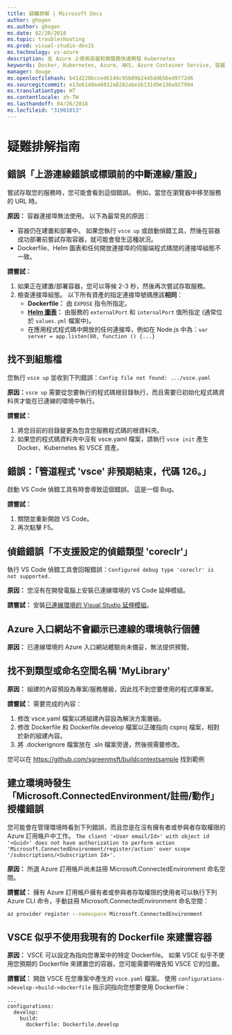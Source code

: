 ```yaml
---
title: 疑難排解 | Microsoft Docs
author: ghogen
ms.author: ghogen
ms.date: 02/20/2018
ms.topic: troubleshooting
ms.prod: visual-studio-dev15
ms.technology: vs-azure
description: 在 Azure 上使用容器和微服務快速開發 Kubernetes
keywords: Docker, Kubernetes, Azure, AKS, Azure Container Service, 容器
manager: douge
ms.openlocfilehash: b41d228bcced6149c95b09b2445dd656ed9772d6
ms.sourcegitcommit: e13e61ddea6032a8282abe16131d9e136a927984
ms.translationtype: HT
ms.contentlocale: zh-TW
ms.lasthandoff: 04/26/2018
ms.locfileid: "31901013"
---
```

# <a name="troubleshooting-guide"></a>疑難排解指南

## <a name="error-upstream-connect-error-or-disconnectreset-before-headers"></a>錯誤「上游連線錯誤或標頭前的中斷連線/重設」
嘗試存取您的服務時，您可能會看到這個錯誤。 例如，當您在瀏覽器中移至服務的 URL 時。 

**原因：** 容器連接埠無法使用。 以下為最常見的原因： 
* 容器仍在建置和部署中。 如果您執行 `vsce up` 或啟動偵錯工具，然後在容器成功部署前嘗試存取容器，就可能會發生這種狀況。
* Dockerfile、Helm 圖表和任何開放連接埠的伺服端程式碼間的連接埠組態不一致。

**請嘗試：**
1. 如果正在建置/部署容器，您可以等候 2-3 秒，然後再次嘗試存取服務。 
1. 檢查連接埠組態。 以下所有資產的指定連接埠號碼應該**相同**：
    * **Dockerfile：** 由 `EXPOSE` 指令所指定。
    * **[Helm 圖表](https://docs.helm.sh)：** 由服務的 `externalPort` 和 `internalPort` 值所指定 (通常位於 `values.yml` 檔案中)。
    * 在應用程式程式碼中開放的任何連接埠，例如在 Node.js 中為：`var server = app.listen(80, function () {...}`


## <a name="config-file-not-found"></a>找不到組態檔
您執行 `vsce up` 並收到下列錯誤：`Config file not found: .../vsce.yaml`

**原因：**`vsce up` 需要從您要執行的程式碼根目錄執行，而且需要已初始化程式碼資料夾才能在已連線的環境中執行。

**請嘗試：**
1. 將您目前的目錄變更為包含您服務程式碼的根資料夾。 
1. 如果您的程式碼資料夾中沒有 vsce.yaml 檔案，請執行 `vsce init` 產生 Docker、Kubernetes 和 VSCE 資產。

## <a name="error-the-pipe-program-vsce-exited-unexpectedly-with-code-126"></a>錯誤：「管道程式 'vsce' 非預期結束，代碼 126。」
啟動 VS Code 偵錯工具有時會導致這個錯誤。 這是一個 Bug。

**請嘗試：**
1. 關閉並重新開啟 VS Code。
2. 再次點擊 F5。


## <a name="debugging-error-configured-debug-type-coreclr-is-not-supported"></a>偵錯錯誤「不支援設定的偵錯類型 'coreclr'」
執行 VS Code 偵錯工具會回報錯誤：`Configured debug type 'coreclr' is not supported.`

**原因：** 您沒有在開發電腦上安裝已連線環境的 VS Code 延伸模組。

**請嘗試：** 安裝[已連線環境的 Visual Studio 延伸模組](get-started-netcore-01.md#get-kubernetes-debugging-for-vs-code)。


## <a name="the-azure-portal-doesnt-show-connected-environment-instances"></a>Azure 入口網站不會顯示已連線的環境執行個體

**原因：** 已連線環境的 Azure 入口網站體驗尚未備妥，無法提供預覽。


## <a name="the-type-or-namespace-name-mylibrary-could-not-be-found"></a>找不到類型或命名空間名稱 'MyLibrary'

**原因：** 組建的內容預設為專案/服務層級，因此找不到您要使用的程式庫專案。

**請嘗試：** 需要完成的內容：
1. 修改 vsce.yaml 檔案以將組建內容設為解決方案層級。
2. 修改 Dockerfile 和 Dockerfile.develop 檔案以正確指向 csproj 檔案，相對於新的組建內容。
3. 將 .dockerignore 檔案放在 .sln 檔案旁邊，然後視需要修改。

您可以在 https://github.com/sgreenmsft/buildcontextsample 找到範例

## <a name="microsoftconnectedenvironmentregisteraction-authorization-error-when-creating-an-environment"></a>建立環境時發生「Microsoft.ConnectedEnvironment/註冊/動作」授權錯誤
您可能會在管理環境時看到下列錯誤，而且您是在沒有擁有者或參與者存取權限的 Azure 訂用帳戶中工作。
`The client '<User email/Id>' with object id '<Guid>' does not have authorization to perform action 'Microsoft.ConnectedEnvironment/register/action' over scope '/subscriptions/<Subscription Id>'.`

**原因：** 所選 Azure 訂用帳戶尚未註冊 Microsoft.ConnectedEnvironment 命名空間。

**請嘗試：** 擁有 Azure 訂用帳戶擁有者或參與者存取權限的使用者可以執行下列 Azure CLI 命令，手動註冊 Microsoft.ConnectedEnvironment 命名空間：

```cmd
az provider register --namespace Microsoft.ConnectedEnvironment
```

## <a name="vsce-doesnt-seem-to-use-my-existing-dockerfile-to-build-a-container"></a>VSCE 似乎不使用我現有的 Dockerfile 來建置容器 

**原因：** VSCE 可以設定為指向您專案中的特定 Dockerfile。 如果 VSCE 似乎不使用您預期的 Dockerfile 來建置您的容器，您可能需要明確告知 VSCE 它的位置。 

**請嘗試：** 開啟 VSCE 在您專案中產生的 `vsce.yaml` 檔案。 使用 `configurations->develop->build->dockerfile` 指示詞指向您想要使用 Dockerfile：

```
...
configurations:
  develop:
    build:
      dockerfile: Dockerfile.develop
```